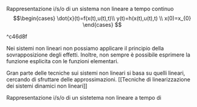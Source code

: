 Rappresentazione i/s/o di un sistema non lineare a tempo continuo
$$\begin{cases} \dot{x}(t)=f(x(t),u(t),t)\\
y(t)=h(x(t),u(t),t) \\
x(0)=x_{0}
 \end{cases}
$$

^c46d8f

Nei sistemi non lineari non possiamo applicare il principio della sovrapposizione degli effetti.
Inoltre, non sempre è possibile esprimere la funzione esplicita con le funzioni elementari.

Gran parte delle tecniche sui sistemi non lineari si basa su quelli lineari, cercando di sfruttare delle approssimazioni.
[[Tecniche di linearizzazione dei sistemi dinamici non lineari]]

Rappresentazione i/s/o di un sistetema non lineare a tempo di